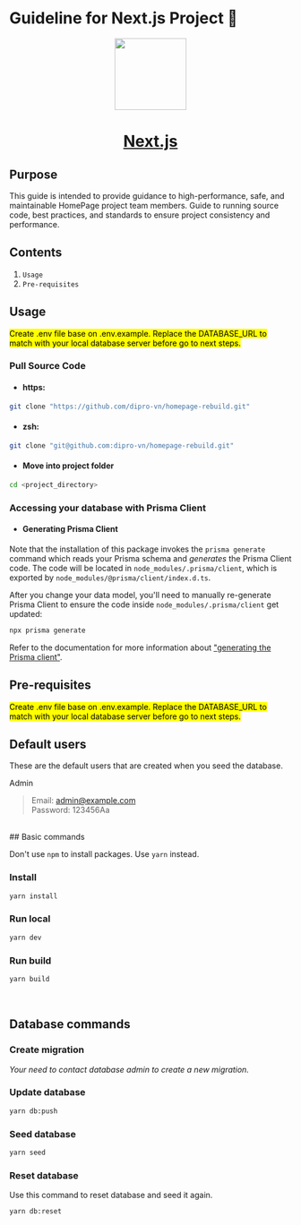 # Guideline for Next.js Project 👋

<p align="center">
  <a href="https://nextjs.org">
    <picture>
      <source media="(prefers-color-scheme: dark)" srcset="https://assets.vercel.com/image/upload/v1662130559/nextjs/Icon_dark_background.png">
      <img src="https://assets.vercel.com/image/upload/v1662130559/nextjs/Icon_light_background.png" height="128">
    </picture>
    <h1 align="center">Next.js</h1>
  </a>
</p>

## Purpose
This guide is intended to provide guidance to high-performance, safe, and maintainable HomePage project team members. Guide to running source code, best practices, and standards to ensure project consistency and performance.
## Contents
1. ``Usage``
2. ``Pre-requisites``


## Usage

<mark>Create .env file base on .env.example. Replace the DATABASE_URL to match with your local database server before go to next steps.</mark>

### Pull Source Code
* #### https:
```sh
git clone "https://github.com/dipro-vn/homepage-rebuild.git"
```

* #### zsh:
```sh
git clone "git@github.com:dipro-vn/homepage-rebuild.git"
```
* #### Move into project folder
```sh
cd <project_directory>
```

### Accessing your database with Prisma Client

* #### Generating Prisma Client
Note that the installation of this package invokes the `prisma generate` command which reads your Prisma schema and _generates_ the Prisma Client code. The code will be located in `node_modules/.prisma/client`, which is exported by `node_modules/@prisma/client/index.d.ts`.

After you change your data model, you'll need to manually re-generate Prisma Client to ensure the code inside `node_modules/.prisma/client` get updated:

```sh
npx prisma generate
```

Refer to the documentation for more information about ["generating the Prisma client"](https://www.prisma.io/docs/concepts/components/prisma-client/generating-prisma-client).

## Pre-requisites

<mark>Create .env file base on .env.example. Replace the DATABASE_URL to match with your local database server before go to next steps.</mark>

## Default users

These are the default users that are created when you seed the database.

Admin
> Email: admin@example.com <br>
> Password: 123456Aa

<br>
## Basic commands

Don't use `npm` to install packages. Use `yarn` instead.

### Install

```sh
yarn install
```

### Run local
```sh
yarn dev
```

### Run build
```sh
yarn build
```

<br>

## Database commands

### Create migration

*Your need to contact database admin to create a new migration.*

### Update database

```sh
yarn db:push
```

### Seed database

```sh
yarn seed
```

### Reset database

Use this command to reset database and seed it again.

```sh
yarn db:reset
```

